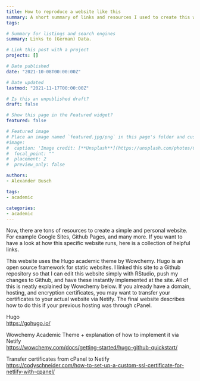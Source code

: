 ```yaml
---
title: How to reproduce a website like this
summary: A short summary of links and resources I used to create this website. 
tags:

# Summary for listings and search engines
summary: Links to (German) Data. 

# Link this post with a project
projects: []

# Date published
date: "2021-10-08T00:00:00Z"

# Date updated
lastmod: "2021-11-17T00:00:00Z"

# Is this an unpublished draft?
draft: false

# Show this page in the Featured widget?
featured: false

# Featured image
# Place an image named `featured.jpg/png` in this page's folder and customize its options here.
#image:
#  caption: 'Image credit: [**Unsplash**](https://unsplash.com/photos/CpkOjOcXdUY)'
#  focal_point: ""
#  placement: 2
#  preview_only: false

authors:
- Alexander Busch

tags:
- academic

categories:
- academic
---
```


Now, there are tons of resources to create a simple and personal website. For example Google Sites, Github Pages, and many more. If you want to have a look at how this specific website runs, here is a collection of helpful links. <br>

This website uses the Hugo academic theme by Wowchemy. Hugo is an open source framework for static websites. I linked this site to a Github repository so that I can edit this website simply with RStudio, push my changes to Github, and have these instantly implemented at the site. All of this is neatly explained by Wowchemy below. If you already have a domain, hosting, and encryption certificates, you may want to transfer your certificates to your actual website via Netify. The final website describes how to do this if your previous hosting was through cPanel. <br>

Hugo<br>
https://gohugo.io/<br>

Wowchemy Academic Theme + explanation of how to implement it via Netify<br>
https://wowchemy.com/docs/getting-started/hugo-github-quickstart/<br>

Transfer certificates from cPanel to Netify<br>
https://codyschneider.com/how-to-set-up-a-custom-ssl-certificate-for-netlify-with-cpanel/<br>






